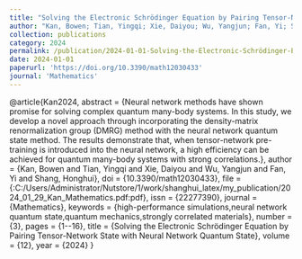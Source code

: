 ```yaml
---
title: "Solving the Electronic Schrödinger Equation by Pairing Tensor-Network State with Neural Network Quantum State"
author: "Kan, Bowen; Tian, Yingqi; Xie, Daiyou; Wu, Yangjun; Fan, Yi; Shang, Honghui"
collection: publications
category: 2024
permalink: /publication/2024-01-01-Solving-the-Electronic-Schrödinger-Equation-by-Pairing-Tensor-Network-State-with-Neural-Network-Quantum-State
date: 2024-01-01
paperurl: 'https://doi.org/10.3390/math12030433'
journal: 'Mathematics'
---
```

@article{Kan2024,
 abstract = {Neural network methods have shown promise for solving complex quantum many-body systems. In this study, we develop a novel approach through incorporating the density-matrix renormalization group (DMRG) method with the neural network quantum state method. The results demonstrate that, when tensor-network pre-training is introduced into the neural network, a high efficiency can be achieved for quantum many-body systems with strong correlations.},
 author = {Kan, Bowen and Tian, Yingqi and Xie, Daiyou and Wu, Yangjun and Fan, Yi and Shang, Honghui},
 doi = {10.3390/math12030433},
 file = {:C\:/Users/Administrator/Nutstore/1/work/shanghui_latex/my_publication/2024_01_29_Kan_Mathematics.pdf:pdf},
 issn = {22277390},
 journal = {Mathematics},
 keywords = {high-performance simulations,neural network quantum state,quantum mechanics,strongly correlated materials},
 number = {3},
 pages = {1--16},
 title = {Solving the Electronic Schrödinger Equation by Pairing Tensor-Network State with Neural Network Quantum State},
 volume = {12},
 year = {2024}
}
